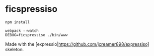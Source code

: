 # ficspressiso

```
npm install
```

```
webpack --watch
DEBUG=ficspressiso ./bin/www 
```

Made with the [expressio|https://github.com/jcreamer898/expressiso] skeleton.
